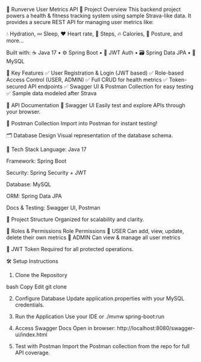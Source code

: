 🌟 Runverve User Metrics API
🔹 Project Overview
This backend project powers a health & fitness tracking system using sample Strava-like data. It provides a secure REST API for managing user metrics like:

💧 Hydration, 💤 Sleep, ❤️ Heart rate, 🦶 Steps, 🔥 Calories, 🧍 Posture, and more...

Built with:
☕ Java 17 • ⚙️ Spring Boot • 🔐 JWT Auth • 🗃️ Spring Data JPA • 🐬 MySQL

📌 Key Features
✅ User Registration & Login (JWT based)
✅ Role-based Access Control (USER, ADMIN)
✅ Full CRUD for health metrics
✅ Token-secured API endpoints
✅ Swagger UI & Postman Collection for easy testing
✅ Sample data modeled after Strava

🧪 API Documentation
🔹 Swagger UI
Easily test and explore APIs through your browser.


🔹 Postman Collection
Import into Postman for instant testing!


🗂️ Database Design
Visual representation of the database schema.


🚀 Tech Stack
Language: Java 17

Framework: Spring Boot

Security: Spring Security + JWT

Database: MySQL

ORM: Spring Data JPA

Docs & Testing: Swagger UI, Postman

🧱 Project Structure
Organized for scalability and clarity.



👥 Roles & Permissions
Role	Permissions
👤 USER	Can add, view, update, delete their own metrics
👑 ADMIN	Can view & manage all user metrics

🔐 JWT Token Required for all protected operations.

🛠️ Setup Instructions
1. Clone the Repository

bash
Copy
Edit
git clone <repo-link>


2. Configure Database
Update application.properties with your MySQL credentials.


3. Run the Application
Use your IDE or ./mvnw spring-boot:run


4. Access Swagger Docs
Open in browser: http://localhost:8080/swagger-ui/index.html


5. Test with Postman
Import the Postman collection from the repo for full API coverage.
